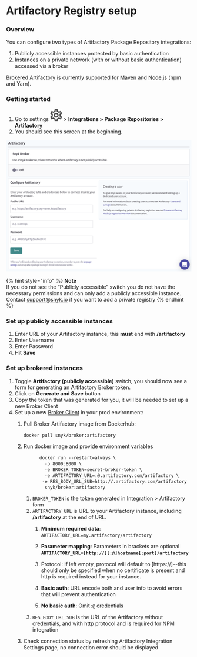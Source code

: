 # Artifactory Registry setup

### **Overview**

You can configure two types of Artifactory Package Repository integrations:

1. Publicly accessible instances protected by basic authentication
2. Instances on a private network \(with or without basic authentication\) accessed via a broker

Brokered Artifactory is currently supported for [Maven](https://snyk.gitbook.io/user-docs/integrations/private-registry-integrations/artifactory-registry-for-maven) and [Node.js](https://snyk.gitbook.io/user-docs/integrations/private-registry-integrations/artifactory-registry-for-npm) \(npm and Yarn\).

### Getting started

1. Go to settings ![](../../.gitbook/assets/cog_icon.png) &gt; **Integrations &gt; Package Repositories &gt; Artifactory** 
2. You should see this screen at the beginning.

![](../../.gitbook/assets/screenshot_2020-04-17_at_14.38.12.png)

{% hint style="info" %}
**Note**  
If you do not see the “Publicly accessible” switch you do not have the necessary permissions and can only add a publicly accessible instance.  
Contact [support@snyk.io](mailto:support@snyk.io) if you want to add a private registry
{% endhint %}

### Set up publicly accessible instances

1. Enter URL of your Artifactory instance, this **must** end with **/artifactory**
2. Enter Username
3. Enter Password
4. Hit **Save**

### Set up brokered instances

1. Toggle **Artifactory \(publicly accessible\)** switch, you should now see a form for generating an Artifactory Broker token.  
2. Click on **Generate and Save** button 
3. Copy the token that was generated for you, it will be needed to set up a new Broker Client 
4. Set up a new [Broker Client](https://support.snyk.io/hc/en-us/articles/360004032397) in your prod environment: 
   1. Pull Broker Artifactory image from Dockerhub:

      ```text
      docker pull snyk/broker:artifactory
      ```

   2. Run docker image and provide environment variables

      ```text
            docker run --restart=always \
              -p 8000:8000 \
              -e BROKER_TOKEN=secret-broker-token \
              -e ARTIFACTORY_URL=:@.artifactory.com/artifactory \
             -e RES_BODY_URL_SUB=http://.artifactory.com/artifactory
              snyk/broker:artifactory
      ```

      1. `BROKER_TOKEN` is the token generated in Integration &gt; Artifactory form 
      2. `ARTIFACTORY_URL` is URL to your Artifactory instance, including **/artifactory** at the end of URL. 
         1. **Minimum required data**: `ARTIFACTORY_URL=my.artifactory/artifactory` 
         2. **Parameter mapping**: Parameters in brackets are optional  
                  **`ARTIFACTORY_URL=[http://][:@]hostname[:port]/artifactory`**

         3. Protocol: If left empty, protocol will default to \[https://\]--this should only be specified when no certificate is present and http is required instead for your instance.
         4. **Basic auth**: URL encode both and user info to avoid errors that will prevent authentication
         5. **No basic auth**: Omit`:@` credentials 
      3. `RES_BODY_URL_SUB` is the URL of the Artifactory without credentials, and with http protocol and is required for NPM integration

   3. Check connection status by refreshing Artifactory Integration Settings page, no connection error should be displayed

